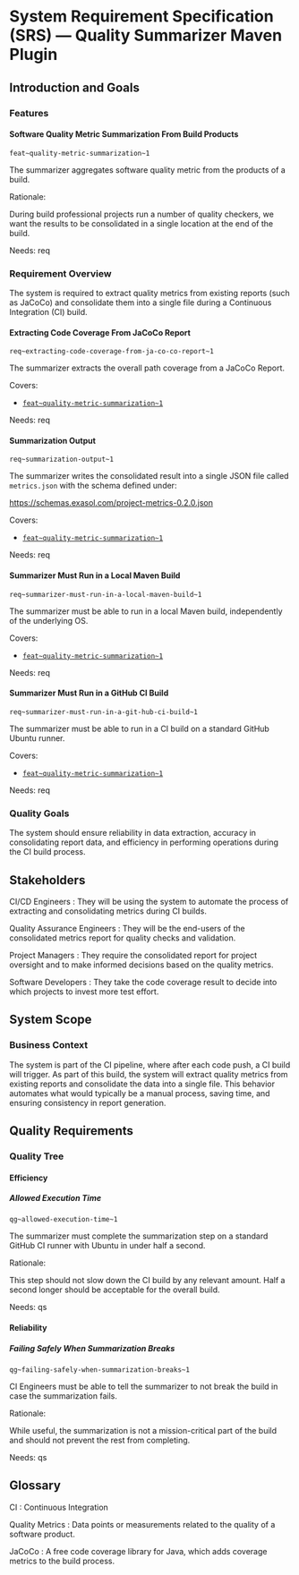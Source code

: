 # System Requirement Specification (SRS) — Quality Summarizer Maven Plugin

## Introduction and Goals

### Features

#### Software Quality Metric Summarization From Build Products
`feat~quality-metric-summarization~1`

The summarizer aggregates software quality metric from the products of a build.

Rationale:

During build professional projects run a number of quality checkers, we want the results to be consolidated in a single location at the end of the build.

Needs: req

### Requirement Overview

The system is required to extract quality metrics from existing reports (such as JaCoCo) and consolidate them into a single file during a Continuous Integration (CI) build.

#### Extracting Code Coverage From JaCoCo Report
`req~extracting-code-coverage-from-ja-co-co-report~1`

The summarizer extracts the overall path coverage from a JaCoCo Report.

Covers:

* [`feat~quality-metric-summarization~1`](#software-quality-metric-summarization-from-build-products)

Needs: req

#### Summarization Output
`req~summarization-output~1`

The summarizer writes the consolidated result into a single JSON file called `metrics.json` with the schema defined under:

https://schemas.exasol.com/project-metrics-0.2.0.json

Covers:

* [`feat~quality-metric-summarization~1`](#software-quality-metric-summarization-from-build-products)

Needs: req

#### Summarizer Must Run in a Local Maven Build
`req~summarizer-must-run-in-a-local-maven-build~1`

The summarizer must be able to run in a local Maven build, independently of the underlying OS.

Covers:

* [`feat~quality-metric-summarization~1`](#software-quality-metric-summarization-from-build-products)

Needs: req


#### Summarizer Must Run in a GitHub CI Build
`req~summarizer-must-run-in-a-git-hub-ci-build~1`

The summarizer must be able to run in a CI build on a standard GitHub Ubuntu runner.

Covers:

* [`feat~quality-metric-summarization~1`](#software-quality-metric-summarization-from-build-products)

Needs: req

### Quality Goals

The system should ensure reliability in data extraction, accuracy in consolidating report data, and efficiency in performing operations during the CI build process.

## Stakeholders
CI/CD Engineers
: They will be using the system to automate the process of extracting and consolidating metrics during CI builds.

Quality Assurance Engineers
: They will be the end-users of the consolidated metrics report for quality checks and validation.

Project Managers
: They require the consolidated report for project oversight and to make informed decisions based on the quality metrics.

Software Developers
: They take the code coverage result to decide into which projects to invest more test effort.

## System Scope

### Business Context
The system is part of the CI pipeline, where after each code push, a CI build will trigger. As part of this build, the system will extract quality metrics from existing reports and consolidate the data into a single file. This behavior automates what would typically be a manual process, saving time, and ensuring consistency in report generation.

## Quality Requirements

### Quality Tree

#### Efficiency

##### Allowed Execution Time
`qg~allowed-execution-time~1`

The summarizer must complete the summarization step on a standard GitHub CI runner with Ubuntu in under half a second.

Rationale:

This step should not slow down the CI build by any relevant amount. Half a second longer should be acceptable for the overall build.

Needs: qs

#### Reliability

##### Failing Safely When Summarization Breaks
`qg~failing-safely-when-summarization-breaks~1`

CI Engineers must be able to tell the summarizer to not break the build in case the summarization fails.

Rationale:

While useful, the summarization is not a mission-critical part of the build and should not prevent the rest from completing.

Needs: qs

## Glossary
CI
: Continuous Integration

Quality Metrics
: Data points or measurements related to the quality of a software product.

JaCoCo
: A free code coverage library for Java, which adds coverage metrics to the build process.
